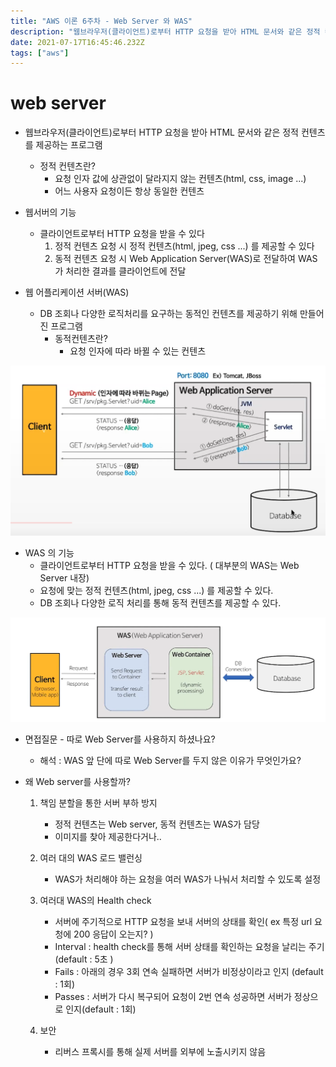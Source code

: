 ```yaml
---
title: "AWS 이론 6주차 - Web Server 와 WAS"
description: "웹브라우저(클라이언트)로부터 HTTP 요청을 받아 HTML 문서와 같은 정적 컨텐츠를 제공하는 프로그램정적 컨텐츠란?요청 인자 값에 상관없이 달라지지 않는 컨텐츠(html, css, image ...)어느 사용자 요청이든 항상 동일한 컨텐츠웹서버의 기능클라이언트로부터 "
date: 2021-07-17T16:45:46.232Z
tags: ["aws"]
---
```

# web server

- 웹브라우저(클라이언트)로부터 HTTP 요청을 받아 HTML 문서와 같은 정적 컨텐츠를 제공하는 프로그램
  -  정적 컨텐츠란?
     - 요청 인자 값에 상관없이 달라지지 않는 컨텐츠(html, css, image ...)
     - 어느 사용자 요청이든 항상 동일한 컨텐츠

- 웹서버의 기능
  - 클라이언트로부터 HTTP 요청을 받을 수 있다
    1. 정적 컨텐츠 요청 시 정적 컨텐츠(html, jpeg, css ...) 를 제공할 수 있다
    2. 동적 컨텐츠 요청 시 Web Application Server(WAS)로 전달하여 WAS 가 처리한 결과를 클라이언트에 전달
- 웹 어플리케이션 서버(WAS)
  - DB 조회나 다양한 로직처리를 요구하는 동적인 컨텐츠를 제공하기 위해 만들어진 프로그램
    - 동적컨텐츠란?
      - 요청 인자에 따라 바뀔 수 있는 컨텐츠

![](../images/f0c51481-9387-42b7-93ae-a93f5c592285-image-20210714183108582.png)

- WAS 의 기능
  - 클라이언트로부터 HTTP 요청을 받을 수 있다. ( 대부분의 WAS는 Web Server 내장)
  - 요청에 맞는 정적 컨텐츠(html, jpeg, css ...) 를 제공할 수 있다.
  - DB 조회나 다양한 로직 처리를 통해 동적 컨텐츠를 제공할 수 있다.

![](../images/f3111497-18cb-4f6d-b614-2e0db0523738-image-20210714183402885.png)



- 면접질문 - 따로 Web Server를 사용하지 하셨나요?

  - 해석 : WAS 앞 단에 따로 Web Server를 두지 않은 이유가 무엇인가요?

- 왜 Web server를 사용할까?

  1. 책임 분할을 통한 서버 부하 방지

     - 정적 컨텐츠는 Web server, 동적 컨텐츠는 WAS가 담당
     - 이미지를 찾아 제공한다거나..

  2. 여러 대의 WAS 로드 밸런싱

     - WAS가 처리해야 하는 요청을 여러 WAS가 나눠서 처리할 수 있도록 설정 

  3. 여러대 WAS의 Health check

     - 서버에 주기적으로 HTTP 요청을 보내 서버의 상태를 확인( ex 특정 url 요청에 200 응답이 오는지? )
     - Interval : health check를 통해 서버 상태를 확인하는 요청을 날리는 주기(default : 5초 )
     - Fails : 아래의 경우 3회 연속 실패하면 서버가 비정상이라고 인지 (default : 1회)
     - Passes : 서버가 다시 복구되어 요청이 2번 연속 성공하면 서버가 정상으로 인지(default : 1회)

  4. 보안

     - 리버스 프록시를 통해 실제 서버를 외부에 노출시키지 않음

     

